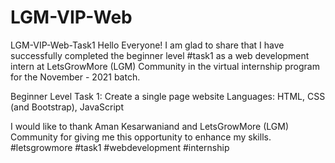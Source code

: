 # LGM-VIP-Web

LGM-VIP-Web-Task1
Hello Everyone!
I am glad to share that I have successfully completed the beginner level #task1 as a web development intern at LetsGrowMore (LGM) Community in the virtual internship program for the November - 2021 batch.

Beginner Level Task 1: Create a single page website
Languages: HTML, CSS (and Bootstrap), JavaScript


I would like to thank Aman Kesarwaniand and LetsGrowMore (LGM) Community for giving me this opportunity to enhance my skills. #letsgrowmore #task1 #webdevelopment #internship

